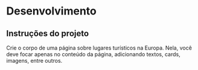 # Desenvolvimento

## Instruções do projeto

Crie o corpo de uma página sobre lugares turísticos na Europa. Nela, você deve focar apenas no conteúdo da página, adicionando textos, cards, imagens, entre outros. 